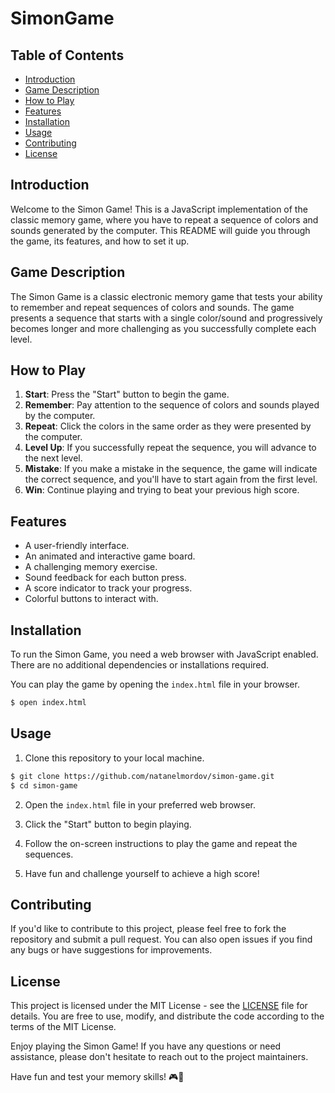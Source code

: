 # SimonGame

## Table of Contents

- [Introduction](#introduction)
- [Game Description](#game-description)
- [How to Play](#how-to-play)
- [Features](#features)
- [Installation](#installation)
- [Usage](#usage)
- [Contributing](#contributing)
- [License](#license)

## Introduction

Welcome to the Simon Game! This is a JavaScript implementation of the classic memory game, where you have to repeat a sequence of colors and sounds generated by the computer. This README will guide you through the game, its features, and how to set it up.

## Game Description

The Simon Game is a classic electronic memory game that tests your ability to remember and repeat sequences of colors and sounds. The game presents a sequence that starts with a single color/sound and progressively becomes longer and more challenging as you successfully complete each level.

## How to Play

1. **Start**: Press the "Start" button to begin the game.
2. **Remember**: Pay attention to the sequence of colors and sounds played by the computer.
3. **Repeat**: Click the colors in the same order as they were presented by the computer.
4. **Level Up**: If you successfully repeat the sequence, you will advance to the next level.
5. **Mistake**: If you make a mistake in the sequence, the game will indicate the correct sequence, and you'll have to start again from the first level.
6. **Win**: Continue playing and trying to beat your previous high score.

## Features

- A user-friendly interface.
- An animated and interactive game board.
- A challenging memory exercise.
- Sound feedback for each button press.
- A score indicator to track your progress.
- Colorful buttons to interact with.

## Installation

To run the Simon Game, you need a web browser with JavaScript enabled. There are no additional dependencies or installations required.

You can play the game by opening the `index.html` file in your browser.

```bash
$ open index.html
```

## Usage

1. Clone this repository to your local machine.

```bash
$ git clone https://github.com/natanelmordov/simon-game.git
$ cd simon-game
```

2. Open the `index.html` file in your preferred web browser.

3. Click the "Start" button to begin playing.

4. Follow the on-screen instructions to play the game and repeat the sequences.

5. Have fun and challenge yourself to achieve a high score!

## Contributing

If you'd like to contribute to this project, please feel free to fork the repository and submit a pull request. You can also open issues if you find any bugs or have suggestions for improvements.

## License

This project is licensed under the MIT License - see the [LICENSE](LICENSE) file for details. You are free to use, modify, and distribute the code according to the terms of the MIT License.

Enjoy playing the Simon Game! If you have any questions or need assistance, please don't hesitate to reach out to the project maintainers.

Have fun and test your memory skills! 🎮🧠
